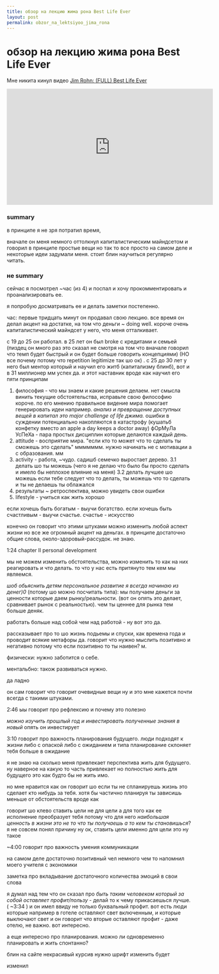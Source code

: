 ```yaml
---
title: обзор на лекцию жима рона Best Life Ever
layout: post
permalink: obzor_na_lektsiyoo_jima_rona
---
```


# обзор на лекцию жима рона Best Life Ever

Мне никита кинул видео [Jim Rohn: (FULL) Best Life Ever](https://www.youtube.com/watch?v=6ySBv-HHyK4)

<iframe width="560" height="315" src="https://www.youtube.com/embed/6ySBv-HHyK4" title="YouTube video player" frameborder="0" allow="accelerometer; autoplay; clipboard-write; encrypted-media; gyroscope; picture-in-picture" allowfullscreen></iframe>

### summary

в принципе я не зря потратил время, 

вначале он меня немного оттолкнул капиталистическим майндсетом и говорил в принципе простые вещи но так то все просто на самом деле и некоторые идеи задумали меня. стоит блин научиться регулярно читать.

### не summary

сейчас я посмотрел ~час (из 4) и поспал и хочу прокомментировать и проанализировать ее.

я попробую досматривать ее и делать заметки постепенно.

час: первые тридцать минут он продавал свою лекцию. все время он делал акцент на достатке, на том что деньги ~ doing well. короче очень капиталистический майндсет у него, что меня отталкивает.

с 19 до 25 он работал. в 25 лет он был broke с кредитами и семьей (пиздец он много раз это сказал не смотря на том что вначале говорил что темп будет быстрый и он будет больше говорить концепциями) (НО все почему потому что repetition legitimize так шо ок) . с 25 до 30 лет у него был ментор который и научил его житб (капитализму блинб), вот и в 31 миллионер мм успех да. и этот наставник вроде как научил его пяти принципам

1. философия - что мы знаем и какие решения делаем. нет смысла винить текущие обстоятельства, исправьте свою философию короче. по его мнению правильное видение мира помогает генерировать идеи например. *анализ и превращение доступных вещей в капитал это major challenge of life джима.* 
ошибки в суждении потенциально накопляются в катастрофу (кушатьб конфетку вместо an apple a day keeps a doctor away)
фОрМуЛа УсПеХа - пара простых дисциплин которые делаются каждый день.
2. attitude - восприятие мира. "если кто то может что то сделать ты сможешь это сделать" ммммммм.
нужно начинать не с мотивации а с образования. мм
3. activity - работа, ~чудо. садишб семечко выростает дерево.
3.1 делать шо ты можешь (чего я не делаю что было бы просто сделать и имело бы неплохое влияние на меня)
3.2 делать лучшее шо можешь
если тебе следует что то делать, ты можешь что то сделать и ты не делаешь ты облажался
4. результаты ~ ретроспектива, можно увидеть свои ошибки
5. lifestyle - учиться как жить хорошо

если хочешь быть богатым - выучи богатство. если хочешь быть счастливым - выучи счастье. счастье - искусство  

конечно он говорит что этими штуками можно изменить любой аспект жизни но все же огромный акцент на деньгах. в принципе достаточно общие слова, около-здоровый-рассудок. не знаю.

1:24 chapter II personal development

мы не можем изменить обстоятельства, можно изменить то как на них реагировать и что делать. то что у нас есть притянуто тем кем мы являемся.

*шоб обьяснить детям персональное развитие я всегда начинаю из денег)0* (потому шо можно посчитать типа): мы получаем деньги за ценности которые даем рынку/реальности. (вот он опять это делает, сравнивает рынок с реальностью). чем ты ценнее для рынка тем больше деняк.

работать больше над собой чем над работой - ну вот это да.

рассказывает про то шо жизнь подьемы и спуски, как времена года и проводит всякие метафоры да. говорит что нужно мыслить позитивно и негативно потому что если позитивно то ты наивен? м.

физически: нужно заботится о себе. 

ментальбно: також развиваться нужно. 

да ладно 

он сам говорит что говорит очевидные вещи ну и это мне кажется почти всегда с такими штуками. 

2:46 ыы говорит про рефлексию и почему это полезно

*можно изучить прошлый год и инвестировать полученные знания в новый* опять он инвестирует

3:10 говорит про важность планирования будущего. люди подходят к жизни либо с опаской либо с ожиданием и типа планирование склоняет тебя больше в ожидание

я не знаю на сколько меня привлекает перспектива жить для будущего. ну наверное на какую то часть привлекает но полностью жить для будущего это как будто бы не жить имо.

но мне нравится как он говорит шо если ты не спланируешь жизнь это сделает кто нибудь за тебя. хотя бы частично планируя ты зависишь меньше от обстоятельств вроде как

говорит шо клево ставить цели не для цели а для того как ее исполнение преобразует тебя потому что для него *наибольшая ценность в жизни это не то что ты получаешь а то кем ты становишься*? я не совсем понял причину ну ок, ставить цели именно для цели это ну такое

~4:00 говорит про важность умения коммуникации 

на самом деле достаточно позитивный чел немного чем то напомнил моего учителя с экономики 

заметка про вкладывание достаточного количества эмоций в свои слова

я думал над тем что он сказал про *быть таким человеком который за собой оставляет профит/пользу* - делай то к чему прикасаешься лучше. ( ~3:34 ) и он имел ввиду не только буквальный профит. вот есть люди которые например в готеле оставляют свет включенным, и которые выключают свет и он говорит что вторые оставляют профит - даже отелю, не важно. вот интересно.

а еще интересно про планирования. можно ли одновременно планировать и жить спонтанно?

блин на сайте некрасивый курсив нужно шрифт изменить будет

изменил